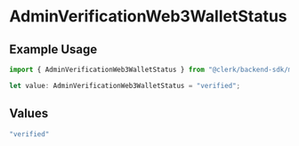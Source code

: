 # AdminVerificationWeb3WalletStatus

## Example Usage

```typescript
import { AdminVerificationWeb3WalletStatus } from "@clerk/backend-sdk/models/components";

let value: AdminVerificationWeb3WalletStatus = "verified";
```

## Values

```typescript
"verified"
```